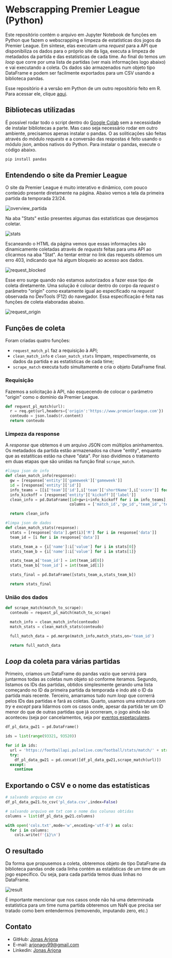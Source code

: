 # Webscrapping Premier League (Python)

Este repositório contém o arquivo em Jupyter Notebook de funções em Python que fazem o webscrapping e limpeza de estatísticas dos jogos da Premier League. Em síntese, elas executam uma _request_ para a API que disponibiliza os dados para o próprio site da liga, executa a limpeza de metadados da partida e das estatísticas de cada time. Ao final do temos um _loop_ que corre por uma lista de partidas (ver mais informações logo abaixo) e vai executando a coleta. Os dados são armazenados num objeto tipo DataFrame e podem ser facilmente exportados para um CSV usando a biblioteca pandas.

Esse repositório é a versão em Python de um outro repositório feito em R. Para acessar ele, clique [aqui](https://github.com/arjona-jonas/webscrapping-PL).

## Bibliotecas utilizadas

É possível rodar todo o script dentro do [Google Colab](https://g.co/kgs/XtyCBbi) sem a necessidade de instalar bibliotecas a parte. Mas caso seja necessário rodar em outro ambiente, precisamos apenas instalar o pandas. O as soliticações são feitas através do módulo _requests_ e a conversão das respostas é feito usando o módulo _json_, ambos nativos do Python. Para instalar o pandas, execute o código abaixo.

```python
pip install pandas
```

## Entendendo o site da Premier League

O site da Premier League é muito interativo e dinâmico, com pouco conteúdo presente diretamente na página. Abaixo vemos a tela da primeira partida da temporada 23/24.

![overview_partida](imagens/overview_partida.PNG)

Na aba "Stats" estão presentes algumas das estatísticas que desejamos coletar.

![stats](/imagens/stats.PNG)

Escaneando o HTML da página vemos que essas informações são dinamicamente coletadas através de _requests_ feitas para uma API ao clicarmos na aba "Stat". Ao tentar entrar no link das requests obtemos um erro 403, indicando que há algum bloqueio ao acesso aos dados.

![request_blocked](imagens/request_blocked.PNG)

Esse erro surge quando não estamos autorizados a fazer esse tipo de coleta diretamente. Uma solução é colocar dentro do corpo da _request_ o parâmetro "origin" como exatamente igual ao especificado na _request_ observada no DevTools (F12) do navegador. Essa especificação é feita nas funções de coleta elaboradas abaixo.

![request_origin](imagens/request_origin.PNG)

## Funções de coleta
Foram criadas quatro funções:
* `request_match_pl` faz a requisição à API;
* `clean_match_info` e `clean_match_stats` limpam, respectivamente, os dados da partida e as estatísticas de cada time;
* `scrape_match` executa tudo simultamente e cria o objeto DataFrame final.

### Requisição
Fazemos a solicitação à API, não esquecendo de colocar o parâmetro "origin" como o domínio da Premier League.

```python
def request_pl_match(url):
  r = req.get(url,headers={'origin':'https://www.premierleague.com'})
  conteudo = json.loads(r.content)
  return conteudo
```

### Limpeza da response
A _response_ que obtemos é um arquivo JSON com múltiplos aninhamentos. Os metadados da partida estão armazenados na chave "entity", enquanto que as estatíticas estão na chave "data". Por isso dividimos o tratamento em duas etapas que são unidas na função final `scrape_match`.

```python
#limpa json de info
def clean_match_info(response):
  gw = [response['entity']['gameweek']['gameweek']]
  id = [response['entity']['id']]
  info_teams = [[i['team']['id'],i['team']['shortName'],i['score']] for i in response['entity']['teams']]
  info_kickoff = [response['entity']['kickoff']['label']]
  clean_info = pd.DataFrame([id+gw+i+info_kickoff for i in info_teams],
                            columns = ['match_id','gw_id','team_id','team_name','score','timestamp'])

  return clean_info

#limpa json de dados
def clean_match_stats(response):
  stats = [response['data'].get(i)['M'] for i in response['data']]
  team_id = [i for i in response['data']]

  stats_team_a = {i['name']:i['value'] for i in stats[0]}
  stats_team_b = {i['name']:i['value'] for i in stats[1]}

  stats_team_a['team_id'] = int(team_id[0])
  stats_team_b['team_id'] = int(team_id[1])

  stats_final = pd.DataFrame([stats_team_a,stats_team_b])

  return stats_final
```

### União dos dados

```python
def scrape_match(match_to_scrape):
  conteudo = request_pl_match(match_to_scrape)

  match_info = clean_match_info(conteudo)
  match_stats = clean_match_stats(conteudo)

  full_match_data = pd.merge(match_info,match_stats,on='team_id')

  return full_match_data
```

## _Loop_ da coleta para várias partidas
Primeiro, criamos um DataFrame do pandas vazio que servirá para juntarmos todas as coletas num objeto só conforme iteramos. Segundo, listamos os IDs das partidas, obtidos simplesmente gerando uma lista começando no ID da primeira partida da temporada e indo até o ID da partida mais recente. Terceiro, amarramos tudo num _loop_ que correrrá pelos IDs das partidas e fará as coletas. Quarto, usamos uma estrutura com _try_ e _except_ para lidarmos com os casos onde, apesar da partida ter um ID menor do que de outras partidas que já ocorreram, o jogo ainda não aconteceu (seja por cancelamentos, seja por [eventos espetaculares](https://www.eurosport.com/football/premier-league/2022-2023/premier-league-postpones-weekend-fixtures-as-britain-mourns-death-of-queen-elizabeth-ii_sto9135070/story.shtml:target="_blank").

```python
df_pl_data_gw21 = pd.DataFrame()

ids = list(range(93321, 93520))

for id in ids:
  url = 'https://footballapi.pulselive.com/football/stats/match/' + str(id)
  try:
    df_pl_data_gw21 = pd.concat([df_pl_data_gw21,scrape_match(url)])
  except:
    continue
```

## Exportando o CSV e o nome das estatísticas

```python
# salvando arquivo em csv
df_pl_data_gw21.to_csv('pl_data.csv',index=False)

# salvando arquivo em txt com o nome das colunas obtidas
columns = list(df_pl_data_gw21.columns)

with open('cols.txt',mode='w',encoding='utf-8') as cols:
  for i in columns:
    cols.write(f'{i}\n')
```

## O resultado
Da forma que propusemos a coleta, obteremos objeto de tipo DataFrame da biblioteca pandas onde cada linha contém as estatísticas de um time de um jogo específico. Ou seja, para cada partida temos duas linhas no DataFrame.

![result](imagens/result.PNG)

É importante mencionar que nos casos onde não há uma determinada estatística para um time numa partida obteremos um NaN que precisa ser tratado como bem entendermos (removendo, imputando zero, etc.)

## Contato

* GitHub: [Jonas Arjona](https://github.com/arjona-jonas)
* E-mail: arjonagv99@gmail.com
* Linkedin: [Jonas Arjona](https://www.linkedin.com/in/jonas-arjona/)
